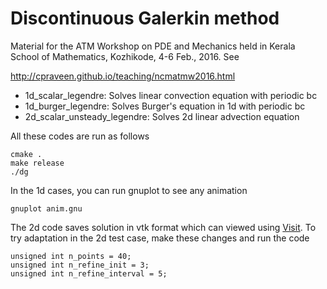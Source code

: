 # Discontinuous Galerkin method

Material for the ATM Workshop on PDE and Mechanics held in Kerala School of Mathematics, Kozhikode, 4-6 Feb., 2016. See

http://cpraveen.github.io/teaching/ncmatmw2016.html

* 1d_scalar_legendre: Solves linear convection equation with periodic bc
* 1d_burger_legendre: Solves Burger's equation in 1d with periodic bc
* 2d_scalar_unsteady_legendre: Solves 2d linear advection equation

All these codes are run as follows
```
cmake .
make release
./dg
```
In the 1d cases, you can run gnuplot to see any animation
```
gnuplot anim.gnu
```
The 2d code saves solution in vtk format which can viewed using [Visit](https://wci.llnl.gov/simulation/computer-codes/visit). To try adaptation in the 2d test case, make these changes and run the code
```
unsigned int n_points = 40;
unsigned int n_refine_init = 3;
unsigned int n_refine_interval = 5;
```
